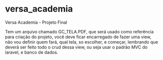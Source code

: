 # versa_academia
Versa Academia - Projeto Final

Tem um arquivo chamado GC_TELA.PDF, que será usado como referência para criação do projeto, você deve ficar encarregado de fazer uma view, não vou definir quem fará, qual tela, so escolher, e começar, lembrando que deverá ser feito todo o crud dessa view, ou seja usar o padrão MVC do laravel, e banco de dados.
